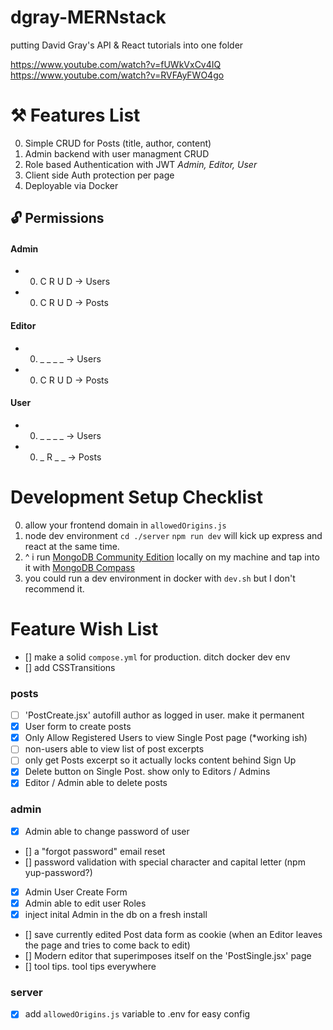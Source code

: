 # dgray-MERNstack
putting David Gray's API &amp; React tutorials into one folder

https://www.youtube.com/watch?v=fUWkVxCv4IQ
https://www.youtube.com/watch?v=RVFAyFWO4go


# ⚒ Features List
0. Simple CRUD for Posts (title, author, content)
0. Admin backend with user managment CRUD
0. Role based Authentication with JWT *Admin, Editor, User*
0. Client side Auth protection per page
0. Deployable via Docker 

## 🔓 Permissions
#### Admin
- 0. C R U D -> Users
- 0. C R U D -> Posts

#### Editor
- 0. _ _ _ _ -> Users
- 0. C R U D -> Posts

#### User
- 0. _ _ _ _ -> Users
- 0. _ R _ _ -> Posts

# Development Setup Checklist
0. allow your frontend domain in `allowedOrigins.js`
0. node dev environment `cd ./server` `npm run dev` will kick up express and react at the same time.
0. ^ i run <a href="https://www.mongodb.com/try/download/community">MongoDB Community Edition</a> locally on my machine and tap into it with <a href="https://www.mongodb.com/try/download/compass">MongoDB Compass</a> 
0. you could run a dev environment in docker with `dev.sh` but I don't recommend it.





# Feature Wish List
- [] make a solid `compose.yml` for production. ditch docker dev env
- [] add CSSTransitions
### posts
- [ ] 'PostCreate.jsx' autofill author as logged in user. make it permanent
- [x] User form to create posts
- [x] Only Allow Registered Users to view Single Post page (*working ish)
- [ ] non-users able to view list of post excerpts
- [ ] only get Posts excerpt so it actually locks content behind Sign Up
- [x] Delete button on Single Post. show only to Editors / Admins
- [x] Editor / Admin able to delete posts
### admin
- [x] Admin able to change password of user
- [] a "forgot password" email reset
- [] password validation with special character and capital letter (npm yup-password?)
- [x] Admin User Create Form
- [x] Admin able to edit user Roles
- [x] inject inital Admin in the db on a fresh install
- [] save currently edited Post data form as cookie (when an Editor leaves the page and tries to come back to edit)
- [] Modern editor that superimposes itself on the 'PostSingle.jsx' page
- [] tool tips. tool tips everywhere
### server
- [x] add `allowedOrigins.js` variable to .env for easy config
